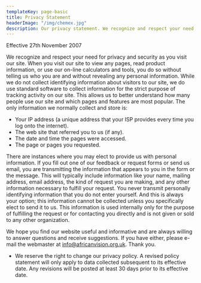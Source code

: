```yaml
---
templateKey: page-basic
title: Privacy Statement
headerImage: "/img/chemex.jpg"
description: Our privacy statement. We recognize and respect your need for privacy and security as you visit our site.
---
```


Effective 27th November 2007

We recognize and respect your need for privacy and security as you visit our site. When you visit our site to view any pages, read product information, or use our on-line calculators and tools, you do so without telling us who you are and without revealing any personal information. While we do not collect identifying information about visitors to our site, we do use standard software to collect information for the strict purpose of tracking activity on our site. This allows us to better understand how many people use our site and which pages and features are most popular. The only information we normally collect and store is:

- Your IP address (a unique address that your ISP provides every time you log onto the internet).
- The web site that referred you to us (if any).
- The date and time the pages were accessed.
- The page or pages you requested.

There are instances where you may elect to provide us with personal information. If you fill out one of our feedback or request forms or send us email, you are transmitting the information that appears to you in the form or the message. This will typically include information like your name, mailing address, email address, the kind of request you are making, and any other information necessary to fulfill your request. You never transmit personally identifying information that you do not enter yourself. And this is always your option; this information cannot be collected unless you specifically elect to send it to us. This information is used internally only for the purpose of fulfilling the request or for contacting you directly and is not given or sold to any other organization.

We hope you find our website useful and informative and are always willing to answer questions and receive suggestions. If you have either, please e-mail the webmaster at info@africanvision.org.uk. Thank you.

- We reserve the right to change our privacy policy. A revised policy statement will only apply to data collected subsequent to its effective date. Any revisions will be posted at least 30 days prior to its effective date.

